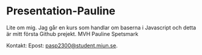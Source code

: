 # Presentation-Pauline
Lite om mig. 
Jag går en kurs som handlar om baserna i Javascript och detta är mitt första Github prejekt.
MVH Pauline Spetsmark

Kontakt: 
Epost: pasp2300@student.miun.se. 

